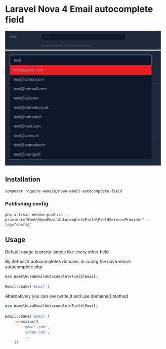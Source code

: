 # Laravel Nova 4 Email autocomplete field

![img.png](readme/input.png)
![img.png](readme/input-autocomplete.png)

## Installation 
```shell
composer require wamesk/nova-email-autocomplete-field
```

### Publishing config

```shell
php artisan vendor:publish --provider="Wame\NovaEmailAutocompleteField\FieldServiceProvider" --tag="config"
```
## Usage

Default usage is pretty simple like every other field

By default it autocompletes domains in config file nova-email-autocomplete.php

```php
use Wame\NovaEmailAutocompleteField\Email;

Email::make('Email')
```

Alternatively you can overwrite it and use domains() method

```php
use Wame\NovaEmailAutocompleteField\Email;

Email::make('Email')
    ->domains([
        'gmail.com',
        'yahoo.com',
        ...
    ])
```
